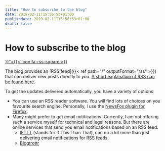 ```yaml
---
title: "How to subscribe to the blog"
date: 2019-02-11T15:56:53+01:00
publishdate: 2019-02-11T15:56:53+01:00
draft: false
---
```


# How to subscribe to the blog

<div class="icon-btn">
    <a href="{{< ref path="/" outputFormat="rss" >}}">{{< icon fa-rss-square >}}</a>
</div>

The blog provides an [RSS feed]({{< ref path="/" outputFormat="rss" >}}) that
can deliver new posts directly to you. [A short explanation of RSS can be found
here.](http://www.whatisrss.com/)

To get the updates delivered automatically, you have a variety of options:

* You can use an RSS reader software. You will find lots of choices on you
  favourite search engine. Personally, I use the [NewsFox plugin for
  Firefox](http://newsfox.mozdev.org/).
* Many might prefer to get email notifications. Currently, I am not offering
  such a service myself for technical and legal reasons. But there are online
  services that send you email notifications based on an RSS feed:
  * [IFTTT](https://ifttt.com/applets/147561p-rss-feed-to-email) (stands for If
    This Than That), can do a lot more than just delivering email notifications
    for RSS feeds.
  * [Blogtrottr](https://blogtrottr.com/)
